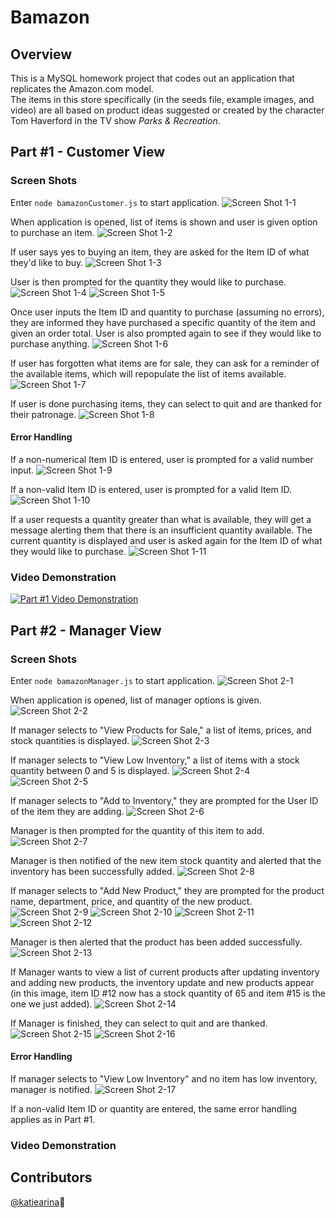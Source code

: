 # Bamazon

## Overview
This is a MySQL homework project that codes out an application that replicates the Amazon.com model.  
The items in this store specifically (in the seeds file, example images, and video) are all based on product ideas suggested or created by the character Tom Haverford in the TV show *Parks & Recreation*.
<!-- ![Tom Haverford GIF](https://cloud.githubusercontent.com/assets/22947371/25927579/d8aa4c52-35c4-11e7-895f-2bb3632d1057.jpg) -->

## Part #1 - Customer View 
### Screen Shots

Enter `node bamazonCustomer.js` to start application.
![Screen Shot 1-1](https://cloud.githubusercontent.com/assets/22947371/25932096/14d066ee-35de-11e7-8420-918daa866157.png "Screen Shot 1-1")

When application is opened, list of items is shown and user is given option to purchase an item.
![Screen Shot 1-2](https://cloud.githubusercontent.com/assets/22947371/25932097/14dbb314-35de-11e7-99db-57386147c076.png "Screen Shot 1-2")

If user says yes to buying an item, they are asked for the Item ID of what they'd like to buy.
![Screen Shot 1-3](https://cloud.githubusercontent.com/assets/22947371/25932099/14dc4162-35de-11e7-8ec5-d2dccd173486.png "Screen Shot 1-3")

User is then prompted for the quantity they would like to purchase.
![Screen Shot 1-4](https://cloud.githubusercontent.com/assets/22947371/25932102/14dd7a5a-35de-11e7-98c4-0bcca798b875.png "Screen Shot 1-4")
![Screen Shot 1-5](https://cloud.githubusercontent.com/assets/22947371/25932098/14dbe7b2-35de-11e7-979b-3095657e9ace.png "Screen Shot 1-5")

Once user inputs the Item ID and quantity to purchase (assuming no errors), they are informed they have purchased a specific quantity of the item and given an order total.
User is also prompted again to see if they would like to purchase anything.
![Screen Shot 1-6](https://cloud.githubusercontent.com/assets/22947371/25932101/14dc8e24-35de-11e7-9047-4033bafe7420.png "Screen Shot 1-6")

If user has forgotten what items are for sale, they can ask for a reminder of the available items, which will repopulate the list of items available.
![Screen Shot 1-7](https://cloud.githubusercontent.com/assets/22947371/25932100/14dc58b4-35de-11e7-91d5-d7377811c23b.png "Screen Shot 1-7")

If user is done purchasing items, they can select to quit and are thanked for their patronage.
![Screen Shot 1-8](https://cloud.githubusercontent.com/assets/22947371/25932106/14e79d78-35de-11e7-889d-0dd608898af1.png "Screen Shot 1-8")

#### Error Handling

If a non-numerical Item ID is entered, user is prompted for a valid number input.
![Screen Shot 1-9](https://cloud.githubusercontent.com/assets/22947371/25932104/14e6f044-35de-11e7-9b27-84d5d014ddfe.png "Screen Shot 1-9")

If a non-valid Item ID is entered, user is prompted for a valid Item ID.
![Screen Shot 1-10](https://cloud.githubusercontent.com/assets/22947371/25932105/14e72762-35de-11e7-853e-bba7931b87ba.png "Screen Shot 1-10")

If a user requests a quantity greater than what is available, they will get a message alerting them that there is an insufficient quantity available. The current quantity is displayed and user is asked again for the Item ID of what they would like to purchase.
![Screen Shot 1-11](https://cloud.githubusercontent.com/assets/22947371/25932107/14e7f32c-35de-11e7-8fb5-940a5219a194.png "Screen Shot 1-11")

### Video Demonstration
[![Part #1 Video Demonstration](http://img.youtube.com/vi/kxMxxiF2AVs/0.jpg)](https://www.youtube.com/watch?v=kxMxxiF2AVs)

<!--  -->

## Part #2 - Manager View 
### Screen Shots

Enter `node bamazonManager.js` to start application.
![Screen Shot 2-1](https://cloud.githubusercontent.com/assets/22947371/25932109/14e94a10-35de-11e7-8745-8d62f5ebefa6.png "Screen Shot 2-1")

When application is opened, list of manager options is given.
![Screen Shot 2-2](https://cloud.githubusercontent.com/assets/22947371/25932110/14f7f178-35de-11e7-8d4c-96b5cbfe0413.png "Screen Shot 2-2")

If manager selects to "View Products for Sale," a list of items, prices, and stock quantities is displayed.
![Screen Shot 2-3](https://cloud.githubusercontent.com/assets/22947371/25932113/14fb9576-35de-11e7-89b1-55901c9c5d0a.png "Screen Shot 2-3")

If manager selects to "View Low Inventory," a list of items with a stock quantity between 0 and 5 is displayed.
![Screen Shot 2-4](https://cloud.githubusercontent.com/assets/22947371/25932114/14fc62b2-35de-11e7-8c13-470c4ff6a52b.png "Screen Shot 2-4")
![Screen Shot 2-5](https://cloud.githubusercontent.com/assets/22947371/25932111/14fa5f26-35de-11e7-91e4-9e21ff562ed0.png "Screen Shot 2-5")

If manager selects to "Add to Inventory," they are prompted for the User ID of the item they are adding.
![Screen Shot 2-6](https://cloud.githubusercontent.com/assets/22947371/25932116/1506a39e-35de-11e7-9aa0-b1a65a6056c6.png "Screen Shot 2-6")

Manager is then prompted for the quantity of this item to add.
![Screen Shot 2-7](https://cloud.githubusercontent.com/assets/22947371/25932120/151205f4-35de-11e7-8a11-3b436cb3c2a8.png "Screen Shot 2-7")

Manager is then notified of the new item stock quantity and alerted that the inventory has been successfully added.
![Screen Shot 2-8](https://cloud.githubusercontent.com/assets/22947371/25932117/150e7c72-35de-11e7-8a2d-b576e3a31dff.png "Screen Shot 2-8")

If manager selects to "Add New Product," they are prompted for the product name, department, price, and quantity of the new product.
![Screen Shot 2-9](https://cloud.githubusercontent.com/assets/22947371/25932118/150ef0a8-35de-11e7-871b-5002352c44f7.png "Screen Shot 2-9")
![Screen Shot 2-10](https://cloud.githubusercontent.com/assets/22947371/25932119/151162f2-35de-11e7-85be-f089e8aed22d.png "Screen Shot 2-10")
![Screen Shot 2-11](https://cloud.githubusercontent.com/assets/22947371/25932121/1518da8c-35de-11e7-86d3-a18096e0a7cb.png "Screen Shot 2-11")
![Screen Shot 2-12](https://cloud.githubusercontent.com/assets/22947371/25932122/151947a6-35de-11e7-9c6b-e79d97818260.png "Screen Shot 2-12")

Manager is then alerted that the product has been added successfully.
![Screen Shot 2-13](https://cloud.githubusercontent.com/assets/22947371/25932752/305bfee8-35e1-11e7-9b1d-b6b6011ffb21.png "Screen Shot 2-13")

If Manager wants to view a list of current products after updating inventory and adding new products, the inventory update and new products appear (in this image, item ID #12 now has a stock quantity of 65 and item #15 is the one we just added).
![Screen Shot 2-14](https://cloud.githubusercontent.com/assets/22947371/25932123/151973d4-35de-11e7-80a7-480829751ac9.png "Screen Shot 2-14")

If Manager is finished, they can select to quit and are thanked.
![Screen Shot 2-15](https://cloud.githubusercontent.com/assets/22947371/25932886/068b4ec4-35e2-11e7-82a8-fd64fb7eb5c8.png "Screen Shot 2-15")
![Screen Shot 2-16](https://cloud.githubusercontent.com/assets/22947371/25932887/068c09a4-35e2-11e7-9c7f-d31c66564b39.png "Screen Shot 2-16")

#### Error Handling

If manager selects to "View Low Inventory" and no item has low inventory, manager is notified.
![Screen Shot 2-17](https://cloud.githubusercontent.com/assets/22947371/25932888/068e67bc-35e2-11e7-8b5b-5bd29c01e4fd.png "Screen Shot 2-17")

If a non-valid Item ID or quantity are entered, the same error handling applies as in Part #1.


### Video Demonstration


## Contributors
[@katiearina](https://github.com/katiearina/):gift_heart:
